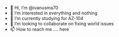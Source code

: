 - 👋 Hi, I’m @ivanusma70
- 👀 I’m interested in everything and nothing
- 🌱 I’m currently studying for AZ-104
- 💞️ I’m looking to collaborate on fixing world issues
- 📫 How to reach me .... here

<!---
ivanusma70/ivanusma70 is a ✨ special ✨ repository because its `README.md` (this file) appears on your GitHub profile.
You can click the Preview link to take a look at your changes.
--->

